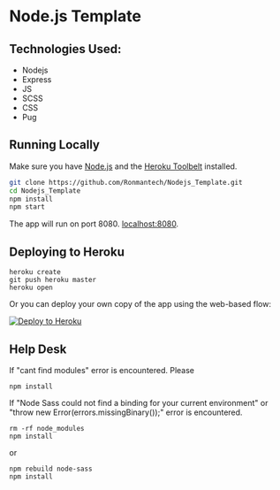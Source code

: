 # Node.js Template

## Technologies Used:
* Nodejs
* Express
* JS
* SCSS
* CSS
* Pug

## Running Locally

Make sure you have [Node.js](http://nodejs.org/) and the [Heroku Toolbelt](https://toolbelt.heroku.com/) installed.

```sh
git clone https://github.com/Ronmantech/Nodejs_Template.git
cd Nodejs_Template 
npm install
npm start
```

The app will run on port 8080. [localhost:8080](http://localhost:8080/).

## Deploying to Heroku

```
heroku create
git push heroku master
heroku open
```

Or you can deploy your own copy of the app using the web-based flow:

[![Deploy to Heroku](https://www.herokucdn.com/deploy/button.png)](https://heroku.com/deploy)

## Help Desk 

If "cant find modules" error is encountered. Please 
```
npm install
```

If "Node Sass could not find a binding for your current environment" or "throw new Error(errors.missingBinary());" error is encountered. 
```
rm -rf node_modules
npm install 
```
or 
```
npm rebuild node-sass
npm install
```
